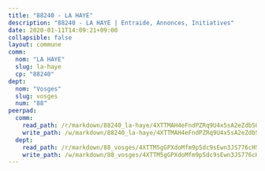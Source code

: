```yaml
---
title: "88240 - LA HAYE"
description: "88240 - LA HAYE | Entraide, Annonces, Initiatives"
date: 2020-01-11T14:09:21+09:00
collapsible: false
layout: commune
comm:
  nom: "LA HAYE"
  slug: la-haye
  cp: "88240"
dept:
  nom: "Vosges"
  slug: vosges
  num: "88"
peerpad:
  comm:
    read_path: /r/markdown/88240_la-haye/4XTTMAH4eFndPZRq9U4x5sA2eZdbSQpiLx4dW2S371A43YCnf
    write_path: /w/markdown/88240_la-haye/4XTTMAH4eFndPZRq9U4x5sA2eZdbSQpiLx4dW2S371A43YCnf-K3TgUkyFc8QqTiwAt6FjxxxuBRktx7L8PXWRBM6zrBVDUkEidx1ciTVgcrTPYyui4ay5yzckoBGpUDJqAq1JhTrRfA3gVAdgTEew2VpCTPrArCuK9hAdvxPUxacoaJeGkdGS94kb
  dept:
    read_path: /r/markdown/88_vosges/4XTTM5gGPXdoMfm9p5dc9sEwn3JS776cHSw64JYpD4AKnKgyh
    write_path: /w/markdown/88_vosges/4XTTM5gGPXdoMfm9p5dc9sEwn3JS776cHSw64JYpD4AKnKgyh-K3TgUjEFywcTUHQwfrd2vcZqhoXLakdoQGFv4iriv1FKkvQkBsudnBxafkQDfPcxTDRHN5T6bYyganuvcakuKenYoB5mPLKqUBjNMwpn75GQVixUmzXGkneDufRSqDthC8iyXi1Z
---
```



